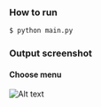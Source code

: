 ### How to run

```bash
$ python main.py
```

### Output screenshot

#### Choose menu
![Alt text](/screenshoots/menus.png)